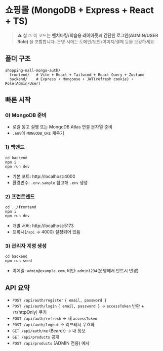 # 쇼핑몰 (MongoDB + Express + React + TS)

> ⚠️ 참고: 이 코드는 **벤치마킹/학습용 레이아웃**과 **간단한 로그인(ADMIN/USER Role)** 을 포함합니다.
> 운영 시에는 도메인/보안/이미지/결제 등을 보강하세요.

## 폴더 구조
```
shopping-mall-mongo-auth/
  frontend/   # Vite + React + Tailwind + React Query + Zustand
  backend/    # Express + Mongoose + JWT(refresh cookie) + Role(Admin/User)
```

## 빠른 시작

### 0) MongoDB 준비
- 로컬 몽고 실행 또는 MongoDB Atlas 연결 문자열 준비
- `.env`에 `MONGODB_URI` 채우기

### 1) 백엔드
```
cd backend
npm i
npm run dev
```
- 기본 포트: http://localhost:4000
- 환경변수: `.env.sample` 참고해 `.env` 생성

### 2) 프런트엔드
```
cd ../frontend
npm i
npm run dev
```
- 개발 서버: http://localhost:5173
- 프록시(`/api` → 4000) 설정되어 있음

### 3) 관리자 계정 생성
```
cd backend
npm run seed
```
- 이메일: `admin@example.com`, 비번: `admin1234`(운영에서 반드시 변경)

## API 요약
- `POST /api/auth/register` `{ email, password }`
- `POST /api/auth/login` `{ email, password }` → `accessToken` 반환 + `rt`(httpOnly) 쿠키
- `POST /api/auth/refresh` → 새 `accessToken`
- `POST /api/auth/logout` → 리프레시 무효화
- `GET /api/auth/me` (Bearer) → 내 정보
- `GET /api/products` 공개
- `POST /api/products` (ADMIN 전용) 예시
